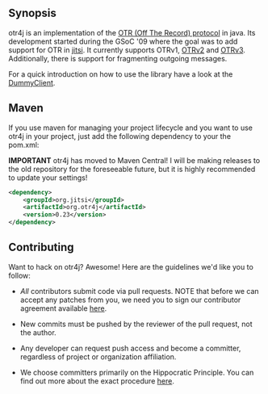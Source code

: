 ## Synopsis

otr4j is an implementation of the [OTR (Off The Record) protocol][1]
in java. Its development started during the GSoC '09
where the goal was to add support for OTR in [jitsi][2]. It currently
supports OTRv1, [OTRv2][] and [OTRv3][]. Additionally, there is support
for fragmenting outgoing messages.

For a quick introduction on how to use the library have a look at the
[DummyClient](src/test/java/net/java/otr4j/session/DummyClient.java).

## Maven

If you use maven for managing your project lifecycle and you want to
use otr4j in your project, just add the following dependency to your
the pom.xml:

**IMPORTANT** otr4j has moved to Maven Central! I will be making releases to the
old repository for the foreseeable future, but it is highly recommended to
update your settings!

```xml
<dependency>
    <groupId>org.jitsi</groupId>
    <artifactId>org.otr4j</artifactId>
    <version>0.23</version>
</dependency>
```

## Contributing

Want to hack on otr4j? Awesome! Here are the guidelines we'd like you to follow:

* _All_ contributors submit code via pull requests. NOTE that before we can accept any patches from you, we need you to sign our contributor agreement available [here](https://github.com/jitsi/jitsi/blob/master/CONTRIBUTING.md#contributor-license-agreement).
* New commits must be pushed by the reviewer of the pull request, not the author.
* Any developer can request push access and become a committer, regardless of project or organization affiliation.
* We choose committers primarily on the Hippocratic Principle. You can find out more about the exact procedure [here][bca].

  [1]: https://otr.cypherpunks.ca/
  [2]: https://jitsi.org/
  [OTRv2]: https://otr.cypherpunks.ca/Protocol-v2-3.1.0.html
  [OTRv3]: https://otr.cypherpunks.ca/Protocol-v3-4.0.0.html
  [bca]: https://jitsi.org/Documentation/CommitAccess

